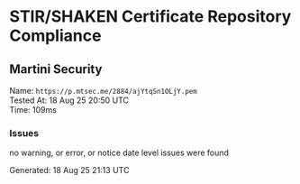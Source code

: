 # STIR/SHAKEN Certificate Repository Compliance

## Martini Security

Name: `https://p.mtsec.me/2884/ajYtqSn1OLjY.pem`\
Tested At: 18 Aug 25 20:50 UTC\
Time: 109ms

### Issues

no warning, or error, or notice date level issues were found

Generated: 18 Aug 25 21:13 UTC